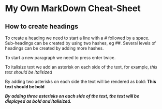 # My Own MarkDown Cheat-Sheet
## How to create headings
To create a heading we need to start a line with a # followed by a space. Sub-headings can be created by using two hashes, eg ##. Several levels of headings can be created by adding more hashes.

To start a new paragraph we need to press enter twice.

To italisize text we add an asterisk on each side of the text, for example, *this text should be italisized*


By adding two asterisks on each side the text will be rendered as bold: **This text should be bold**

***By adding three asterisks on each side of the text, the text will be displayed as bold and italisized.***
